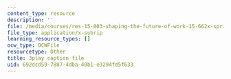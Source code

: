 ```yaml
---
content_type: resource
description: ''
file: /media/courses/res-15-003-shaping-the-future-of-work-15-662x-spring-2016/692dcd5978874dba40b1e3294fd5f633_6gffCYK1_nk.srt
file_type: application/x-subrip
learning_resource_types: []
ocw_type: OCWFile
resourcetype: Other
title: 3play caption file
uid: 692dcd59-7887-4dba-40b1-e3294fd5f633
---
```

